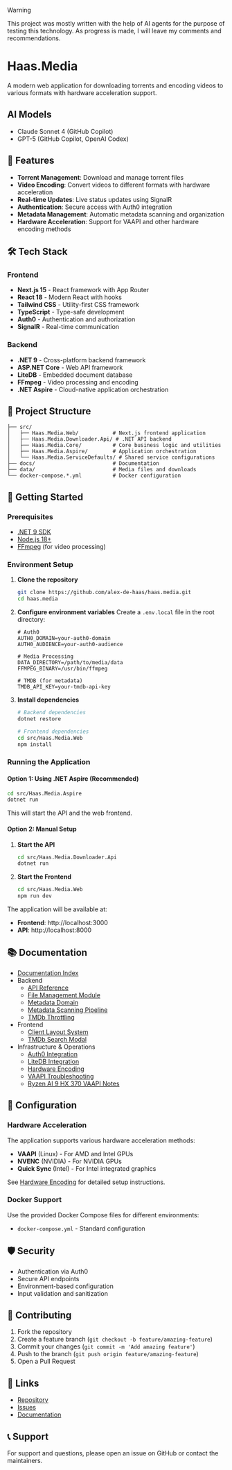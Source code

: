 > [!WARNING] 
> This project was mostly written with the help of AI agents for the purpose of testing this technology. As progress is made, I will leave my comments and recommendations.

# Haas.Media

A modern web application for downloading torrents and encoding videos to various formats with hardware acceleration support.

## AI Models

- Claude Sonnet 4 (GitHub Copilot)
- GPT-5 (GitHub Copilot, OpenAI Codex)

## 🚀 Features

- **Torrent Management**: Download and manage torrent files
- **Video Encoding**: Convert videos to different formats with hardware acceleration
- **Real-time Updates**: Live status updates using SignalR
- **Authentication**: Secure access with Auth0 integration
- **Metadata Management**: Automatic metadata scanning and organization
- **Hardware Acceleration**: Support for VAAPI and other hardware encoding methods

## 🛠️ Tech Stack

### Frontend
- **Next.js 15** - React framework with App Router
- **React 18** - Modern React with hooks
- **Tailwind CSS** - Utility-first CSS framework
- **TypeScript** - Type-safe development
- **Auth0** - Authentication and authorization
- **SignalR** - Real-time communication

### Backend
- **.NET 9** - Cross-platform backend framework
- **ASP.NET Core** - Web API framework
- **LiteDB** - Embedded document database
- **FFmpeg** - Video processing and encoding
- **.NET Aspire** - Cloud-native application orchestration

## 📁 Project Structure

```
├── src/
│   ├── Haas.Media.Web/           # Next.js frontend application
│   ├── Haas.Media.Downloader.Api/ # .NET API backend
│   ├── Haas.Media.Core/          # Core business logic and utilities
│   ├── Haas.Media.Aspire/        # Application orchestration
│   └── Haas.Media.ServiceDefaults/ # Shared service configurations
├── docs/                         # Documentation
├── data/                         # Media files and downloads
└── docker-compose.*.yml          # Docker configuration
```

## 🚦 Getting Started

### Prerequisites

- [.NET 9 SDK](https://dotnet.microsoft.com/download)
- [Node.js 18+](https://nodejs.org/)
- [FFmpeg](https://ffmpeg.org/) (for video processing)

### Environment Setup

1. **Clone the repository**
   ```bash
   git clone https://github.com/alex-de-haas/haas.media.git
   cd haas.media
   ```

2. **Configure environment variables**
   Create a `.env.local` file in the root directory:
   ```env
   # Auth0
   AUTH0_DOMAIN=your-auth0-domain
   AUTH0_AUDIENCE=your-auth0-audience
   
   # Media Processing
   DATA_DIRECTORY=/path/to/media/data
   FFMPEG_BINARY=/usr/bin/ffmpeg
   
   # TMDB (for metadata)
   TMDB_API_KEY=your-tmdb-api-key
   ```

3. **Install dependencies**
   ```bash
   # Backend dependencies
   dotnet restore
   
   # Frontend dependencies
   cd src/Haas.Media.Web
   npm install
   ```

### Running the Application

#### Option 1: Using .NET Aspire (Recommended)
```bash
cd src/Haas.Media.Aspire
dotnet run
```

This will start the API and the web frontend.

#### Option 2: Manual Setup
1. **Start the API**
   ```bash
   cd src/Haas.Media.Downloader.Api
   dotnet run
   ```

2. **Start the Frontend**
   ```bash
   cd src/Haas.Media.Web
   npm run dev
   ```

The application will be available at:
- **Frontend**: http://localhost:3000
- **API**: http://localhost:8000

## 📚 Documentation

- [Documentation Index](docs/README.md)
- Backend
  - [API Reference](docs/API.md)
  - [File Management Module](docs/backend/file-management.md)
  - [Metadata Domain](docs/backend/metadata.md)
  - [Metadata Scanning Pipeline](docs/backend/metadata-scanning.md)
  - [TMDb Throttling](docs/backend/tmdb-throttling.md)
- Frontend
  - [Client Layout System](docs/frontend/client-layout.md)
  - [TMDb Search Modal](docs/frontend/search-modal.md)
- Infrastructure & Operations
  - [Auth0 Integration](docs/infrastructure/auth0.md)
  - [LiteDB Integration](docs/infrastructure/litedb.md)
  - [Hardware Encoding](docs/infrastructure/hardware-encoding.md)
  - [VAAPI Troubleshooting](docs/operations/vaapi-troubleshooting.md)
  - [Ryzen AI 9 HX 370 VAAPI Notes](docs/operations/ryzen-ai-9-hx-370-vaapi.md)

## 🔧 Configuration

### Hardware Acceleration
The application supports various hardware acceleration methods:
- **VAAPI** (Linux) - For AMD and Intel GPUs
- **NVENC** (NVIDIA) - For NVIDIA GPUs
- **Quick Sync** (Intel) - For Intel integrated graphics

See [Hardware Encoding](docs/infrastructure/hardware-encoding.md) for detailed setup instructions.

### Docker Support
Use the provided Docker Compose files for different environments:
- `docker-compose.yml` - Standard configuration

## 🛡️ Security

- Authentication via Auth0
- Secure API endpoints
- Environment-based configuration
- Input validation and sanitization

## 🤝 Contributing

1. Fork the repository
2. Create a feature branch (`git checkout -b feature/amazing-feature`)
3. Commit your changes (`git commit -m 'Add amazing feature'`)
4. Push to the branch (`git push origin feature/amazing-feature`)
5. Open a Pull Request

## 🔗 Links

- [Repository](https://github.com/alex-de-haas/haas.media)
- [Issues](https://github.com/alex-de-haas/haas.media/issues)
- [Documentation](docs/)

## 📞 Support

For support and questions, please open an issue on GitHub or contact the maintainers.
